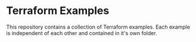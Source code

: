 # Terraform Examples
This repository contains a collection of Terraform examples. Each example is independent of each other and contained in it's own folder.
